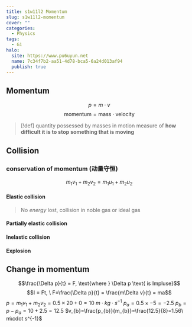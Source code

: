 ```yaml
---
title: s1w11l2 Momentum
slug: s1w11l2-momentum
cover: ""
categories:
  - Physics
tags:
  - G1
halo:
  site: https://www.pu6uyun.net
  name: 7c34f7b2-aa51-4d78-bca5-6a24d013af94
  publish: true
---
```

## Momentum
$$p = m \cdot v$$
$$\text{momentum} = \text{mass} \cdot \text{velocity}$$
> [!def]
> quantity possessed by masses in motion
> measure of **how difficult it is to stop something that is moving**

## Collision
### conservation of momentum (动量守恒)
$$m_{1}v_{1}+m_{2}v_{2} = m_{1}u_{1}+m_{2}u_{2}$$

#### Elastic collision
> No *energy* lost, collision in noble gas or ideal gas
#### Partially elastic collision

#### Inelastic collision
#### Explosion

## Change in momentum
$$\frac{\Delta p}{t} = F, \text{where } \Delta p \text{ is Impluse}$$
$$I = Ft, \ F=\frac{\Delta p}{t} = \frac{m\Delta v}{t} = ma$$
$p=m_{1}v_{1}+m_{2}v_{2}=0.5\times 20 + 0 = 10\ m\cdot kg\cdot s^{-1}$
$p_{a}=0.5\times-5 = -2.5$
$p_{b} = p-p_{a} = 10+2.5=12.5$
$v_{b}=\frac{p_{b}}{m_{b}}=\frac{12.5}{8}=1.56\  m\cdot s^{-1}$




